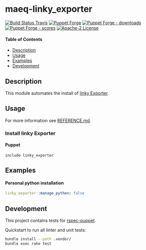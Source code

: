 # maeq-linky_exporter

[![Build Status Travis](https://img.shields.io/travis/com/syberalexis/puppet-linky_exporter/master?label=build%20travis)](https://travis-ci.com/syberalexis/puppet-linky_exporter)
[![Puppet Forge](https://img.shields.io/puppetforge/v/maeq/linky_exporter.svg)](https://forge.puppetlabs.com/maeq/linky_exporter)
[![Puppet Forge - downloads](https://img.shields.io/puppetforge/dt/maeq/linky_exporter.svg)](https://forge.puppetlabs.com/maeq/linky_exporter)
[![Puppet Forge - scores](https://img.shields.io/puppetforge/f/maeq/linky_exporter.svg)](https://forge.puppetlabs.com/maeq/linky_exporter)
[![Apache-2 License](https://img.shields.io/github/license/syberalexis/puppet-linky_exporter.svg)](LICENSE)

#### Table of Contents

- [Description](#description)
- [Usage](#usage)
- [Examples](#examples)
- [Development](#development)

## Description

This module automates the install of [linky Exporter](https://github.com/Kylapaallikko/linky_exporter).  

## Usage

For more information see [REFERENCE.md](REFERENCE.md).

### Install linky Exporter

#### Puppet
```puppet
include linky_exporter
```

## Examples

#### Personal python installation

```yaml
linky_exporter::manage_python: false
```

## Development

This project contains tests for [rspec-puppet](http://rspec-puppet.com/).

Quickstart to run all linter and unit tests:
```bash
bundle install --path .vendor/
bundle exec rake test
```

